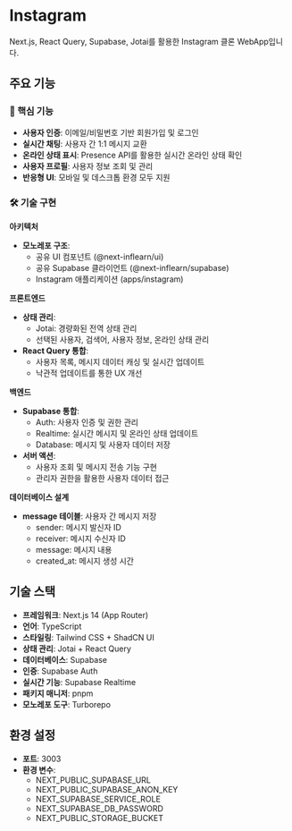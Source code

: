 # Instagram

Next.js, React Query, Supabase, Jotai를 활용한 Instagram 클론 WebApp입니다.

## 주요 기능

### 🎯 핵심 기능

- **사용자 인증**: 이메일/비밀번호 기반 회원가입 및 로그인
- **실시간 채팅**: 사용자 간 1:1 메시지 교환
- **온라인 상태 표시**: Presence API를 활용한 실시간 온라인 상태 확인
- **사용자 프로필**: 사용자 정보 조회 및 관리
- **반응형 UI**: 모바일 및 데스크톱 환경 모두 지원

### 🛠 기술 구현

**아키텍처**

- **모노레포 구조**:
  - 공유 UI 컴포넌트 (@next-inflearn/ui)
  - 공유 Supabase 클라이언트 (@next-inflearn/supabase)
  - Instagram 애플리케이션 (apps/instagram)

**프론트엔드**
- **상태 관리**:
  - Jotai: 경량화된 전역 상태 관리
  - 선택된 사용자, 검색어, 사용자 정보, 온라인 상태 관리
- **React Query 통합**:
  - 사용자 목록, 메시지 데이터 캐싱 및 실시간 업데이트
  - 낙관적 업데이트를 통한 UX 개선

**백엔드**
- **Supabase 통합**:
  - Auth: 사용자 인증 및 권한 관리
  - Realtime: 실시간 메시지 및 온라인 상태 업데이트
  - Database: 메시지 및 사용자 데이터 저장
- **서버 액션**:
  - 사용자 조회 및 메시지 전송 기능 구현
  - 관리자 권한을 활용한 사용자 데이터 접근

**데이터베이스 설계**

- **message 테이블**: 사용자 간 메시지 저장
  - sender: 메시지 발신자 ID
  - receiver: 메시지 수신자 ID
  - message: 메시지 내용
  - created_at: 메시지 생성 시간

## 기술 스택

- **프레임워크**: Next.js 14 (App Router)
- **언어**: TypeScript
- **스타일링**: Tailwind CSS + ShadCN UI
- **상태 관리**: Jotai + React Query
- **데이터베이스**: Supabase
- **인증**: Supabase Auth
- **실시간 기능**: Supabase Realtime
- **패키지 매니저**: pnpm
- **모노레포 도구**: Turborepo

## 환경 설정

- **포트**: 3003
- **환경 변수**:
  - NEXT_PUBLIC_SUPABASE_URL
  - NEXT_PUBLIC_SUPABASE_ANON_KEY
  - NEXT_SUPABASE_SERVICE_ROLE
  - NEXT_SUPABASE_DB_PASSWORD
  - NEXT_PUBLIC_STORAGE_BUCKET
